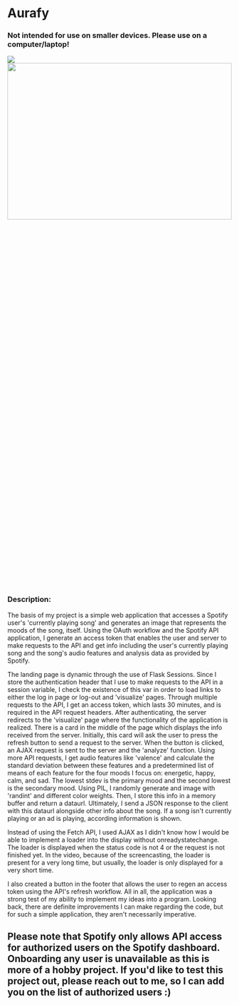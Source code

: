 # Aurafy

### Not intended for use on smaller devices. Please use on a computer/laptop!

![](https://user-images.githubusercontent.com/103080532/219738113-649326f3-3e84-4048-b2d4-4738572f2ae8.gif)
<img src="https://user-images.githubusercontent.com/103080532/219738113-649326f3-3e84-4048-b2d4-4738572f2ae8.gif" width=100% height=30% />

### Description:

The basis of my project is a simple web application that accesses a Spotify user's 'currently playing song' and generates an image that represents the moods of the song, itself. Using the OAuth workflow and the Spotify API application, I generate an access token that enables the user and server to make requests to the API and get info including the user's currently playing song and the song's audio features and analysis data as provided by Spotify.

The landing page is dynamic through the use of Flask Sessions. Since I store the authentication header that I use to make requests to the API in a session variable, I check the existence of this var in order to load links to either the log in page or log-out and 'visualize' pages. Through multiple requests to the API, I get an access token, which lasts 30 minutes, and is required in the API request headers. After authenticating, the server redirects to the 'visualize' page where the functionality of the application is realized. There is a card in the middle of the page which displays the info received from the server. Initially, this card will ask the user to press the refresh button to send a request to the server. When the button is clicked, an AJAX request is sent to the server and the 'analyze' function. Using more API requests, I get audio features like 'valence' and calculate the standard deviation between these features and a predetermined list of means of each feature for the four moods I focus on: energetic, happy, calm, and sad. The lowest stdev is the primary mood and the second lowest is the secondary mood. Using PIL, I randomly generate and image with 'randint' and different color weights. Then, I store this info in a memory buffer and return a dataurl. Ultimately, I send a JSON response to the client with this dataurl alongside other info about the song. If a song isn't currently playing or an ad is playing, according information is shown.

Instead of using the Fetch API, I used AJAX as I didn't know how I would be able to implement a loader into the display without onreadystatechange. The loader is displayed when the status code is not 4 or the request is not finished yet. In the video, because of the screencasting, the loader is present for a very long time, but usually, the loader is only displayed for a very short time.

I also created a button in the footer that allows the user to regen an access token using the API's refresh workflow. All in all, the application was a strong test of my ability to implement my ideas into a program. Looking back, there are definite improvements I can make regarding the code, but for such a simple application, they aren't necessarily imperative.

## Please note that Spotify only allows API access for authorized users on the Spotify dashboard. Onboarding any user is unavailable as this is more of a hobby project. If you'd like to test this project out, please reach out to me, so I can add you on the list of authorized users :)
